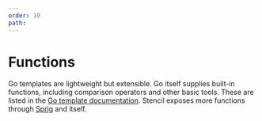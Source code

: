 ```yaml
---
order: 10
path:
---
```


# Functions

Go templates are lightweight but extensible. Go itself supplies built-in functions, including comparison operators and other basic tools. These are listed in the [Go template documentation](https://golang.org/pkg/text/template/#hdr-Functions). Stencil exposes more functions through [Sprig](http://masterminds.github.io/sprig/) and itself.
